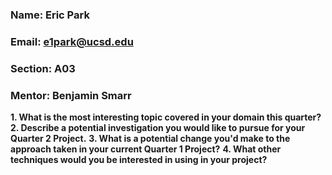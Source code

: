 ### Name: Eric Park
### Email: e1park@ucsd.edu
### Section: A03
### Mentor: Benjamin Smarr 

**1. What is the most interesting topic covered in your domain this quarter?**
**2. Describe a potential investigation you would like to pursue for your Quarter 2 Project.**
**3. What is a potential change you'd make to the approach taken in your current Quarter 1 Project?**
**4. What other techniques would you be interested in using in your project?**
